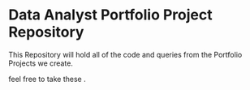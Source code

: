 # Data Analyst Portfolio Project Repository
This Repository will hold all of the code and queries from the Portfolio Projects we create.

 feel free to take these .
